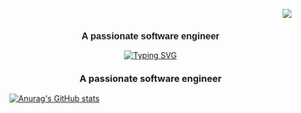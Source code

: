 
<p align="right">
  <img src="https://visitor-badge.laobi.icu/badge?page_id=kennethcxv.visitor-badge&left_color=red&right_color=green&left_text=visitors">
</p>
<div style="text-align: center;">
    <h3 align="center" style="font-family: Arial, sans-serif;">A passionate software engineer</h3>
    <a href="https://git.io/typing-svg">
        <img src="https://readme-typing-svg.demolab.com?font=Arial&weight=800&size=35&pause=300&color=008000&center=true&vCenter=true&random=false&width=435&lines=Hi+There%F0%9F%91%8B;I'm+Kenneth+Camacho" alt="Typing SVG" />
    </a>
</div>


<h3 align="center">A passionate software engineer</h3>

[![Anurag's GitHub stats](https://github-readme-stats.vercel.app/api?username=kennethcxv)](https://github.com/anuraghazra/github-readme-stats)
